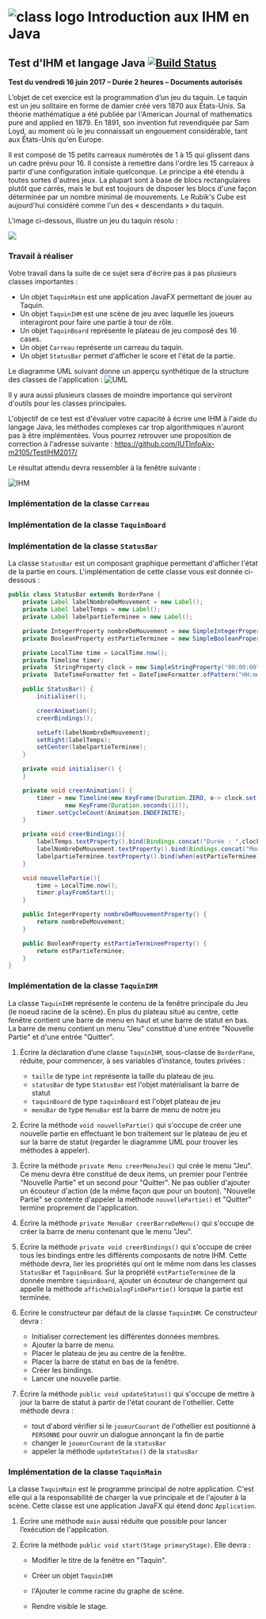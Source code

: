 # <img src="https://raw.githubusercontent.com/IUTInfoAix-M2105/Syllabus/master/assets/logo.png" alt="class logo" class="logo"/> Introduction aux IHM en Java 

## Test d'IHM et langage Java [![Build Status](https://travis-ci.com/IUTInfoAix-M2105/TestIHM2017.svg?token=zPXgu159amQhEb4ShTxW&branch=master)](https://travis-ci.com/IUTInfoAix-M2105/TestIHM2017)

**Test du vendredi 16 juin 2017 – Durée 2 heures – Documents autorisés**

L’objet de cet exercice est la programmation d’un jeu du taquin. Le taquin est un jeu solitaire en forme de damier créé 
vers 1870 aux États-Unis. Sa théorie mathématique a été publiée par l'American Journal of mathematics pure and applied 
en 1879. En 1891, son invention fut revendiquée par Sam Loyd, au moment où le jeu connaissait un engouement considérable, 
tant aux États-Unis qu'en Europe. 

Il est composé de 15 petits carreaux numérotés de 1 à 15 qui glissent dans un cadre prévu pour 16. Il consiste à 
remettre dans l'ordre les 15 carreaux à partir d'une configuration initiale quelconque. Le principe a été étendu à 
toutes sortes d'autres jeux. La plupart sont à base de blocs rectangulaires plutôt que carrés, mais le but est toujours 
de disposer les blocs d'une façon déterminée par un nombre minimal de mouvements. Le Rubik's Cube est aujourd'hui 
considéré comme l'un des « descendants » du taquin.

L'image ci-dessous, illustre un jeu du taquin résolu :

![](https://upload.wikimedia.org/wikipedia/commons/thumb/9/91/15-puzzle.svg/768px-15-puzzle.svg.png)

### Travail à réaliser
Votre travail dans la suite de ce sujet sera d'écrire pas à pas plusieurs classes importantes :
- Un objet `TaquinMain` est une application JavaFX permettant de jouer au Taquin.
- Un objet `TaquinIHM` est une scène de jeu avec laquelle les joueurs interagiront pour faire une partie à tour de rôle.
- Un objet `TaquinBoard` représente le plateau de jeu composé des 16 cases.
- Un objet `Carreau` représente un carreau du taquin.
- Un objet `StatusBar` permet d'afficher le score et l'état de la partie.

Le diagramme UML suivant donne un apperçu synthétique de la structure des classes de l'application :
![UML](src/main/resources/diagram.png)

Il y aura aussi plusieurs classes de moindre importance qui serviront d'outils pour les classes principales.

L'objectif de ce test est d'évaluer votre capacité à écrire une IHM à l'aide du langage Java, les méthodes complexes 
car trop algorithmiques n'auront pas à être implémentées. Vous pourrez retrouver une proposition de correction à l'adresse 
suivante : https://github.com/IUTInfoAix-m2105/TestIHM2017/

Le résultat attendu devra ressembler à la fenêtre suivante :

![IHM](src/main/resources/assets/taquin_screenshot.png)

### Implémentation de la classe `Carreau`

### Implémentation de la classe `TaquinBoard`

### Implémentation de la classe `StatusBar`
La classe `StatusBar` est un composant graphique permettant d'afficher l'état de la partie en cours. 
L'implémentation de cette classe vous est donnée ci-dessous :
```java
public class StatusBar extends BorderPane {
    private Label labelNombreDeMouvement = new Label();
    private Label labelTemps = new Label();
    private Label labelpartieTerminee = new Label();

    private IntegerProperty nombreDeMouvement = new SimpleIntegerProperty();
    private BooleanProperty estPartieTerminee = new SimpleBooleanProperty();

    private LocalTime time = LocalTime.now();
    private Timeline timer;
    private  StringProperty clock = new SimpleStringProperty("00:00:00");
    private  DateTimeFormatter fmt = DateTimeFormatter.ofPattern("HH:mm:ss").withZone(ZoneId.systemDefault());

    public StatusBar() {
        initialiser();

        creerAnimation();
        creerBindings();

        setLeft(labelNombreDeMouvement);
        setRight(labelTemps);
        setCenter(labelpartieTerminee);
    }

    private void initialiser() {
    }

    private void creerAnimation() {
        timer = new Timeline(new KeyFrame(Duration.ZERO, e-> clock.set(LocalTime.now().minusNanos(time.toNanoOfDay()).format(fmt))),
                new KeyFrame(Duration.seconds(1)));
        timer.setCycleCount(Animation.INDEFINITE);
    }

    private void creerBindings(){
        labelTemps.textProperty().bind(Bindings.concat("Durée : ",clock));
        labelNombreDeMouvement.textProperty().bind(Bindings.concat("Mouvements : ",nombreDeMouvement));
        labelpartieTerminee.textProperty().bind(when(estPartieTerminee).then("Partie terminée !").otherwise(""));
    }

    void nouvellePartie(){
        time = LocalTime.now();
        timer.playFromStart();
    }

    public IntegerProperty nombreDeMouvementProperty() {
        return nombreDeMouvement;
    }

    public BooleanProperty estPartieTermineeProperty() {
        return estPartieTerminee;
    }
}
```

### Implémentation de la classe `TaquinIHM`
La classe `TaquinIHM` représente le contenu de la fenêtre principale du Jeu (le noeud racine de la scène). En plus du 
plateau situé au centre, cette fenêtre contient une barre de menu en haut et une barre de statut en bas. La barre de menu 
contient un menu "Jeu" constitué d'une entrée "Nouvelle Partie" et d'une entrée "Quitter".

1. Écrire la déclaration d’une classe `TaquinIHM`, sous-classe de `BorderPane`, réduite, pour commencer, à 
ses variables d’instance, toutes privées :
    - `taille` de type `int` représente la taille du plateau de jeu.
    - `statusBar` de type `StatusBar` est l'objet matérialisant la barre de statut
    - `taquinBoard` de type `taquinBoard` est l'objet plateau de jeu
    - `menuBar` de type `MenuBar` est la barre de menu de notre jeu

2. Écrire la méthode `void nouvellePartie()` qui s'occupe de créer une nouvelle partie en effectuant le bon traitement 
sur le plateau de jeu et sur la barre de statut (regarder le diagramme UML pour trouver les méthodes à appeler).

3. Écrire la méthode `private Menu creerMenuJeu()` qui crée le menu "Jeu". Ce menu devra être constitué de deux items, 
un premier pour l'entrée "Nouvelle Partie" et un second pour "Quitter". Ne pas oublier d'ajouter un écouteur d'action 
(de la même façon que pour un bouton). "Nouvelle Partie" se contente d'appeler la méthode `nouvellePartie()` et "Quitter"
termine proprement de l'application.

4. Écrire la méthode `private MenuBar creerBarreDeMenu()` qui s'occupe de créer la barre de menu contenant que le menu "Jeu".

5. Écrire la méthode `private void creerBindings()` qui s'occupe de créer tous les bindings entre les différents 
composants de notre IHM. Cette méthode devra, lier les propriétés qui ont le même nom dans les classes `StatusBar` 
et `TaquinBoard`. Sur la propriété `estPartieTerminee` de la donnée membre `taquinBoard`, ajouter un écouteur de 
changement qui appelle la méthode `afficheDialogFinDePartie()` lorsque la partie est terminée. 

6. Écrire le constructeur par défaut de la classe `TaquinIHM`. Ce constructeur devra :
    - Initialiser correctement les différentes données membres.
    - Ajouter la barre de menu.
    - Placer le plateau de jeu au centre de la fenêtre.
    - Placer la barre de statut en bas de la fenêtre.
    - Créer les bindings.
    - Lancer une nouvelle partie.
    
7. Écrire la méthode `public void updateStatus()` qui s'occupe de mettre à jour la barre de statut à partir de l'état courant de l'othellier. Cette méthode devra :
    - tout d'abord vérifier si le `joueurCourant` de l'othellier est positionné à `PERSONNE` pour ouvrir un dialogue annonçant la fin de partie
    - changer le `joueurCourant` de la `statusBar`
    - appeler la méthode `updateStatus()` de la `statusBar`

### Implémentation de la classe `TaquinMain`

La classe `TaquinMain` est le programme principal de notre application. C'est elle qui a la responsabilité de 
charger la vue principale et de l'ajouter à la scène. Cette classe est une application JavaFX qui étend donc `Application`.

1. Écrire une méthode `main` aussi réduite que possible pour lancer l’exécution de l'application.


2. Écrire la méthode `public void start(Stage primaryStage)`. Elle devra :
    - Modifier le titre de la fenêtre en "Taquin".

    - Créer un objet `TaquinIHM`
    
    - l'Ajouter le comme racine du graphe de scène.

    - Rendre visible le stage.
